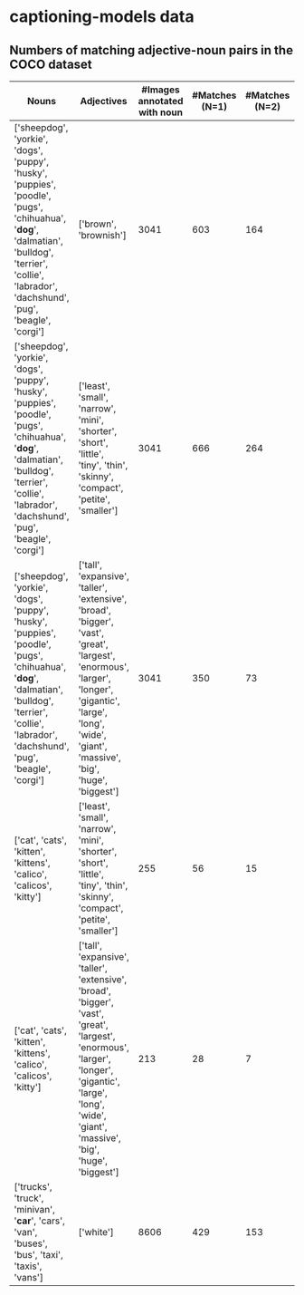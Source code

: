# captioning-models data

## Numbers of matching adjective-noun pairs in the COCO dataset

Nouns | Adjectives | #Images annotated with noun | #Matches (N=1) |  #Matches (N=2) | #Matches (N=3) | #Matches (N=4) | #Matches (N=5)
------|------------|-----------------------------| ---------------|-----------------|----------------|----------------|---------------
['sheepdog', 'yorkie', 'dogs', 'puppy', 'husky', 'puppies', 'poodle', 'pugs', 'chihuahua', '**dog**', 'dalmatian', 'bulldog', 'terrier', 'collie', 'labrador', 'dachshund', 'pug', 'beagle', 'corgi'] | ['brown', 'brownish'] | 3041 | 603 | 164 | 32 | 3 | 0
['sheepdog', 'yorkie', 'dogs', 'puppy', 'husky', 'puppies', 'poodle', 'pugs', 'chihuahua', '**dog**', 'dalmatian', 'bulldog', 'terrier', 'collie', 'labrador', 'dachshund', 'pug', 'beagle', 'corgi'] | ['least', 'small', 'narrow', 'mini', 'shorter', 'short', 'little', 'tiny', 'thin', 'skinny', 'compact', 'petite', 'smaller'] | 3041 | 666 | 264 | 95 | 34 | 5
['sheepdog', 'yorkie', 'dogs', 'puppy', 'husky', 'puppies', 'poodle', 'pugs', 'chihuahua', '**dog**', 'dalmatian', 'bulldog', 'terrier', 'collie', 'labrador', 'dachshund', 'pug', 'beagle', 'corgi'] | ['tall', 'expansive', 'taller', 'extensive', 'broad', 'bigger', 'vast', 'great', 'largest', 'enormous', 'larger', 'longer', 'gigantic', 'large', 'long', 'wide', 'giant', 'massive', 'big', 'huge', 'biggest'] | 3041 | 350 | 73 | 10 | 0 | 0  
['cat', 'cats', 'kitten', 'kittens', 'calico', 'calicos', 'kitty'] | ['least', 'small', 'narrow', 'mini', 'shorter', 'short', 'little', 'tiny', 'thin', 'skinny', 'compact', 'petite', 'smaller'] | 255 | 56 | 15 | 2 | 0
['cat', 'cats', 'kitten', 'kittens', 'calico', 'calicos', 'kitty'] | ['tall', 'expansive', 'taller', 'extensive', 'broad', 'bigger', 'vast', 'great', 'largest', 'enormous', 'larger', 'longer', 'gigantic', 'large', 'long', 'wide', 'giant', 'massive', 'big', 'huge', 'biggest'] | 213 | 28 | 7 | 1 | 0
['trucks', 'truck', 'minivan', '**car**', 'cars', 'van', 'buses', 'bus', 'taxi', 'taxis', 'vans'] | ['white'] | 8606 | 429 | 153 | 59 | 20 | 3


